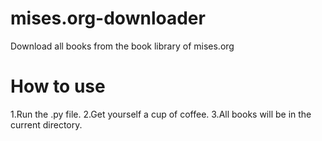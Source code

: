 # mises.org-downloader
Download all books from the book library of mises.org

# How to use
1.Run the .py file.
2.Get yourself a cup of coffee.
3.All books will be in the current directory.

